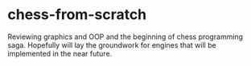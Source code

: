 # chess-from-scratch
Reviewing graphics and OOP and the beginning of chess programming saga. Hopefully will lay the groundwork for engines that will be implemented in the near future.

